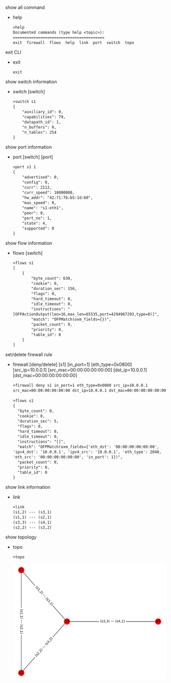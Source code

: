 show all command

* help

      >help
      Documented commands (type help <topic>):
      ========================================
      exit  firewall  flows  help  link  port  switch  topo

exit CLI

* exit

      exit

show switch information

* switch [switch]

      >switch s1
      {
          "auxiliary_id": 0, 
          "capabilities": 79, 
          "datapath_id": 1, 
          "n_buffers": 0, 
          "n_tables": 254
      }

show port information

* port [switch] [port]

      >port s1 1
      {
          "advertised": 0, 
          "config": 0, 
          "curr": 2112, 
          "curr_speed": 10000000, 
          "hw_addr": "42:71:7b:b5:1d:60", 
          "max_speed": 0, 
          "name": "s1-eth1", 
          "peer": 0, 
          "port_no": 1, 
          "state": 4, 
          "supported": 0
      }

show flow information

* flows [switch]

      >flows s1
      [
          {
              "byte_count": 630, 
              "cookie": 0, 
              "duration_sec": 156, 
              "flags": 0, 
              "hard_timeout": 0, 
              "idle_timeout": 0, 
              "instructions": "[OFPActionOutput(len=16,max_len=65535,port=4294967293,type=0)]", 
              "match": "OFPMatch(oxm_fields={})", 
              "packet_count": 9, 
              "priority": 0, 
              "table_id": 0
          }
      ]
 

set/delete firewall rule

* firewall [deny/delete] [s1] [in_port=1] [eth_type=0x0800] [src_ip=10.0.0.1] [src_mac=00:00:00:00:00:00] [dst_ip=10.0.0.1] [dst_mac=00:00:00:00:00:00]

      >firewall deny s1 in_port=1 eth_type=0x0800 src_ip=10.0.0.1 src_mac=00:00:00:00:00:00 dst_ip=10.0.0.1 dst_mac=00:00:00:00:00:00 

      >flows s1
      {
        "byte_count": 0,
        "cookie": 0,
        "duration_sec": 5,
        "flags": 0,
        "hard_timeout": 0,
        "idle_timeout": 0,
        "instructions": "[]",
        "match": "OFPMatch(oxm_fields={'eth_dst': '00:00:00:00:00:00', 'ipv4_dst': '10.0.0.1', 'ipv4_src': '10.0.0.1', 'eth_type': 2048, 'eth_src': '00:00:00:00:00:00', 'in_port': 1})",
        "packet_count": 0,
        "priority": 0,
        "table_id": 0
      }  

show link information

* link

      >link
      (s1,2) --- (s3,1)
      (s1,1) --- (s2,1)
      (s3,3) --- (s4,1)
      (s2,2) --- (s3,2)
      
show topology

* topo

      >topo
     ![image](https://github.com/abba123/SDNMS/blob/master/topo.png)

